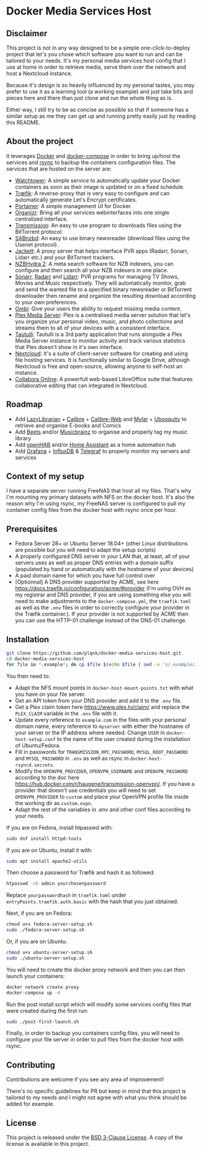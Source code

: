 # Docker Media Services Host

## Disclaimer

This project is not in any way designed to be a simple one-click-to-deploy project that let's you chose which software you want to run and can be tailored to your needs. It's my personal media services host config that I use at home in order to retrieve media, serve them over the network and host a Nextcloud instance.

Because it's design is so heavily influenced by my personal tastes, you may prefer to use it as a learning tool (a working example) and just take bits and pieces here and there than just clone and run the whole thing as is.

Either way, I still try to be as concise as possible so that if someone has a similar setup as me they can get up and running pretty easily just by reading this README.

## About the project

It leverages [Docker](https://www.docker.com/) and [docker-compose](https://docs.docker.com/compose/) in order to bring up/host the services and [rsync](https://rsync.samba.org/) to backup the containers configuration files. The services that are hosted on the server are:

- [Watchtower](https://github.com/v2tec/watchtower): A simple service to automatically update your Docker containers as soon as their image is updated or on a fixed schedule.
- [Træfik](https://traefik.io/): A reverse-proxy that is very easy to configure and can automatically generate Let's Encrypt certificates.
- [Portainer](https://www.portainer.io/): A simple management UI for Docker.
- [Organizr](https://github.com/causefx/Organizr): Bring all your services webinterfaces into one single centralized interface.
- [Transmission](https://transmissionbt.com/): An easy to use program to downloads files using the BitTorrent protocol.
- [SABnzbd](https://sabnzbd.org/): An easy to use binary newsreader (download files using the Usenet protocol).
- [Jackett](https://github.com/Jackett/Jackett): A proxy server that helps interface PVR apps (Radarr, Sonarr, Lidarr etc.) and your BitTorrent trackers.
- [NZBHydra 2](https://github.com/theotherp/nzbhydra2): A meta search software for NZB indexers, you can configure and then search all your NZB indexers in one place.
- [Sonarr](https://sonarr.tv/), [Radarr](https://radarr.video/) and [Lidarr](https://lidarr.audio/): PVR programs for managing TV Shows, Movies and Music respectively. They will automatically monitor, grab and send the wanted file to a specified binary newsreader or BitTorrent downloader then rename and organize the resulting download according to your own preferences.
- [Ombi](https://ombi.io/): Give your users the ability to request missing media content.
- [Plex Media Server](https://www.plex.tv/): Plex is a centralised media server solution that let's you organize your personal video, music, and photo collections and streams them to all of your devices with a consistent interface.
- [Tautulli](https://tautulli.com/): Tautulli is a 3rd party application that runs alongside a Plex Media Server instance to monitor activity and track various statistics that Plex doesn't show in it's own interface.
- [Nextcloud](https://nextcloud.com/): It's a suite of client-server software for creating and using file hosting services. It is functionally similar to Google Drive, although Nextcloud is free and open-source, allowing anyone to self-host an instance.
- [Collabora Online](https://www.collaboraoffice.com/collabora-online/): A powerfull web-based LibreOffice suite that features collaborative editing that can integrated in Nextcloud.

## Roadmap

- Add [LazyLibrarian](https://github.com/DobyTang/LazyLibrarian) + [Calibre](https://calibre-ebook.com/) + [Calibre-Web](https://github.com/janeczku/calibre-web) and [Mylar](https://github.com/evilhero/mylar) + [Ubooquity](http://vaemendis.net/ubooquity/) to retrieve and organise E-books and Comics
- Add [Beets](http://beets.io/) and/or [Musicbrainz](https://musicbrainz.org/) to organise and properly tag my music library
- Add [openHAB](https://www.openhab.org/) and/or [Home Assistant](https://www.home-assistant.io/) as a home automation hub
- Add [Grafana](https://grafana.com/) + [InfluxDB](https://www.influxdata.com/time-series-platform/influxdb/) & [Telegraf](https://www.influxdata.com/time-series-platform/telegraf/) to properly monitor my servers and services

## Context of my setup

I have a separate server running FreeNAS that host all my files. That's why I'm mounting my primary datasets with NFS on the docker host. It's also the reason why I'm using rsync, my FreeNAS server is configured to pull my container config files from the docker host with rsync once per hour.

## Prerequisites

- Fedora Server 28+ or Ubuntu Server 18.04+ (other Linux distributions are possible but you will need to adapt the setup scripts)
- A properly configured DNS server in your LAN that, at least, all of your servers uses as well as proper DNS entries with a domain suffix (populated by hand or automatically with the hostname of your devices)
- A paid domain name for which you have full control over
- [Optionnal] A DNS provider supported by ACME, see here <https://docs.traefik.io/configuration/acme/#provider> (I'm using OVH as my registrar and DNS provider, if you are using something else you will need to make adjustments to the `docker-compose.yml`, the `traefik.toml` as well as the `.env` files in order to correctly configure your provider in the Træfik container.). If your provider is not supported by ACME then you can use the HTTP-01 challenge instead of the DNS-01 challenge.

## Installation

```bash
git clone https://github.com/plqnk/docker-media-services-host.git
cd docker-media-services-host
for file in *.example*; do cp $file $(echo $file | sed -e 's/.example//'); done
```

You then need to:

- Adapt the NFS mount points in `docker-host-mount-points.txt` with what you have on your file server.
- Get an API token from your DNS provider and add it to the `.env` file.
- Get a Plex claim token here <https://www.plex.tv/claim/> and replace the `PLEX_CLAIM` variable in the `.env` file with it.
- Update every reference to `example.com` in the files with your personal domain name, every reference to `myserver` with either the hostname of your server or the IP address where needed. Change `USER` in `docker-host-setup.conf` to the name of the user created during the installation of Ubuntu/Fedora.
- Fill in passwords for `TRANSMISSION_RPC_PASSWORD`, `MYSQL_ROOT_PASSWORD` and `MYSQL_PASSWORD` in `.env` as well as rsync in `docker-host-rsyncd.secrets`.
- Modify the `OPENVPN_PROVIDER`, `OPENVPN_USERNAME` and `OPENVPN_PASSWORD` according to the doc here <https://hub.docker.com/r/haugene/transmission-openvpn/>. If you have a provider that doesn't use credentials you will need to set `OPENVPN_PROVIDER` to `custom` and place your OpenVPN profile file inside the working dir as `custom.ovpn`.
- Adapt the rest of the variables in .env and other conf files according to your needs.

If you are on Fedora, install htpasswd with:

```bash
sudo dnf install httpd-tools
```

If you are on Ubuntu, install it with:

```bash
sudo apt install apache2-utils
```

Then choose a password for Træfik and hash it as followed:

```bash
htpasswd -nb admin yourchosenpassword
```

Replace `yourpasswordhash` in `traefik.toml` under `entryPoints.traefik.auth.basic` with the hash that you just obtained.

Next, if you are on Fedora:

```bash
chmod u+x fedora-server-setup.sh
sudo ./fedora-server-setup.sh
```

Or, if you are on Ubuntu:

```bash
chmod u+x ubuntu-server-setup.sh
sudo ./ubuntu-server-setup.sh
```

You will need to create the docker proxy network and then you can then launch your containers:

```bash
docker network create proxy
docker-compose up -d
```

Run the post install script which will modify some services config files that were created during the first run:

```bash
sudo ./post-first-launch.sh
```

Finally, in order to backup you containers config files, you will need to configure your file server in order to pull files from the docker host with rsync.

## Contributing

Contributions are welcome if you see any area of improvement!

There's no specific guidelines for PR but keep in mind that this project is tailored to my needs and I might not agree with what you think should be added for example.

## License

This project is released under the [BSD 3-Clause License](https://opensource.org/licenses/BSD-3-Clause). A copy of the license is available in this project.
